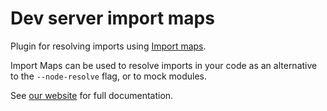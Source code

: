 # Dev server import maps

Plugin for resolving imports using [Import maps](https://github.com/WICG/import-maps).

Import Maps can be used to resolve imports in your code as an alternative to the `--node-resolve` flag, or to mock modules.

See [our website](https://modern-web.dev/docs/dev-server/plugins/import-maps/) for full documentation.
